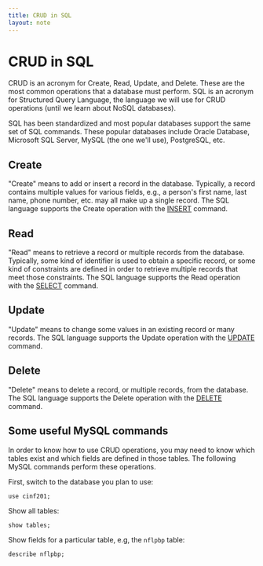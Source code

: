 ```yaml
---
title: CRUD in SQL
layout: note
---
```


# CRUD in SQL

CRUD is an acronym for Create, Read, Update, and Delete. These are the most common operations that a database must perform. SQL is an acronym for Structured Query Language, the language we will use for CRUD operations (until we learn about NoSQL databases).

SQL has been standardized and most popular databases support the same set of SQL commands. These popular databases include Oracle Database, Microsoft SQL Server, MySQL (the one we'll use), PostgreSQL, etc.

## Create

"Create" means to add or insert a record in the database. Typically, a record contains multiple values for various fields, e.g., a person's first name, last name, phone number, etc. may all make up a single record. The SQL language supports the Create operation with the [INSERT](/notes/insert.html) command.

## Read

"Read" means to retrieve a record or multiple records from the database. Typically, some kind of identifier is used to obtain a specific record, or some kind of constraints are defined in order to retrieve multiple records that meet those constraints. The SQL language supports the Read operation with the [SELECT](/notes/select.html) command.

## Update

"Update" means to change some values in an existing record or many records. The SQL language supports the Update operation with the [UPDATE](/notes/update.html) command.

## Delete

"Delete" means to delete a record, or multiple records, from the database. The SQL language supports the Delete operation with the [DELETE](/notes/delete.html) command.

## Some useful MySQL commands

In order to know how to use CRUD operations, you may need to know which tables exist and which fields are defined in those tables. The following MySQL commands perform these operations.

First, switch to the database you plan to use:

~~~
use cinf201;
~~~

Show all tables:

~~~
show tables;
~~~

Show fields for a particular table, e.g, the `nflpbp` table:

~~~
describe nflpbp;
~~~

